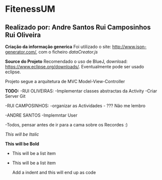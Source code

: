 FitenessUM
==============

Realizado por:
Andre Santos
Rui Camposinhos
Rui Oliveira
--------------

**Criação da informação generica**
Foi utilizado o site: http://www.json-generator.com/, com o ficheiro *dataCreator.js*


**Source do Projeto**
Recomendado o uso de BlueJ, download: https://www.eclipse.org/downloads/. Eventualmente pode ser usado eclipse.

Projeto segue a arquitetura de MVC Model-View-Controller


**TODO:**
-RUI OLIVEIRAS:
	-Implementar classes abstractas da Activity
	-Criar Server Git

-RUI CAMPOSINHOS:
	-organizar as Actividades
	- ??? Não me lembro

-ANDRE SANTOS
	-Implemntar User


-Todos, pensar antes de ir para a cama sobre os Recordes :)




*This will be Italic*

**This will be Bold**

- This will be a list item
- This will be a list item

    Add a indent and this will end up as code